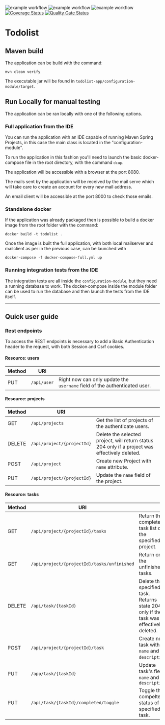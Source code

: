 ![example workflow](https://github.com/Predictabowl/todolist-app/actions/workflows/maven.yml/badge.svg)
![example workflow](https://github.com/Predictabowl/todolist-app/actions/workflows/maven-e2e.yml/badge.svg)
![example workflow](https://github.com/Predictabowl/todolist-app/actions/workflows/maven-mutation.yml/badge.svg)
[![Coverage Status](https://coveralls.io/repos/github/Predictabowl/todolist-app/badge.svg?branch=master)](https://coveralls.io/github/Predictabowl/todolist-app?branch=master)
[![Quality Gate Status](https://sonarcloud.io/api/project_badges/measure?project=Predictabowl_todolist-app&metric=alert_status)](https://sonarcloud.io/summary/new_code?id=Predictabowl_todolist-app)

# Todolist

## Maven build

The application can be build with the command:

```shell
mvn clean verify
```

The executable jar will be found in `todolist-app/configuration-module/target`.

## Run Locally for manual testing

The application can be ran locally  with one of the following options.

### Full application from the IDE

You can run the application with an IDE capable of running Maven Spring Projects, in this case the main class is located in the "configuration-module".

To run the application in this fashion you'll need to launch the basic docker-compose file in the root directory, with the command `dcup`.

The application will be accessible with a browser at the port 8080.

The mails sent by the application will be received by the mail serve which will take care to create an account for every new mail address.

An email client will be accessible at the port 8000 to check those emails.

### Standalone docker

If the application was already packaged then is possible to build a docker image from the root folder with the command:

```shell
docker build -t todolist .
```

Once the image is built the full application, with both local mailserver and mailclient as per in the previous case, can be launched with

```shell
docker-compose -f docker-compose-full.yml up
```

### Running integration tests from the IDE

The integration tests are all inside the `configuration-module`, but they need a running database to work. The docker-compose inside the module folder can be used to run the database and then launch the tests from the IDE itself.

____

## Quick user guide

### Rest endpoints

To access the REST endpoints is necessary to add a Basic Authentication header to the request, with both Session and Csrf cookies.

#### Resource: users

| Method | URI         |                                                                           |
| ------ | ----------- | ------------------------------------------------------------------------- |
| PUT    | `/api/user` | Right now can only update the `username` field of the authenticated user. |

#### Resource: projects

| Method | URI                        |                                                                                                |
| ------ | -------------------------- | ---------------------------------------------------------------------------------------------- |
| GET    | `/api/projects`            | Get the list of projects of the authenticate users.                                            |
| DELETE | `/api/project/{projectId}` | Delete the selected project, will return status 204 only if a project was effectively deleted. |
| POST   | `/api/project`             | Create new Project with `name` attribute.                                                      |
| PUT    | `/api/project/{projectId}` | Update the `name` field of the project.                                                        |

#### Resource: tasks

| Method | URI                                         |                                                                                         |
| ------ | ------------------------------------------- | --------------------------------------------------------------------------------------- |
| GET    | `/api/project/{projectId}/tasks`            | Return the complete task list of the specified project.                                 |
| GET    | `/api/project/{projectId}/tasks/unfinished` | Return only the unfinished tasks.                                                       |
| DELETE | `/api/task/{taskId}`                        | Delete the specified task. Returns  state 204 only if the task was effectively deleted. |
| POST   | `/api/project/{projectId}/task`             | Create new task with `name` and `description`.                                          |
| PUT    | `/app/task/{taskId}`                        | Update task's field `name` and `description`                                            |
| PUT    | `/api/task/{taskId}/completed/toggle`       | Toggle the compelted status of the specified task.                                      |
